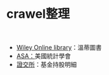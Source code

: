 # crawel整理
<br>
<ul>
    <li><a href="https://github.com/ji394python/all_crawler/blob/master/Wiley%20Online%20Library.py">Wiley Online library</a>：溫蒂圖書 </li>
    <li><a href="https://github.com/ji394python/all_crawler/blob/master/%5BASA%5D%E7%BE%8E%E5%9C%8B%E7%B5%B1%E8%A8%88%E5%8D%94%E6%9C%83.py">ASA：</a>美國統計學會
    <li><a href="https://github.com/ji394python/all_crawler/blob/master/%E5%B8%82%E5%80%BC%E7%88%AC%E8%9F%B2.py">證交所</a>：基金持股明細
</ul>
